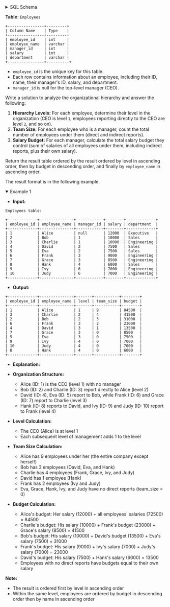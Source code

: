 <details>
<summary> SQL Schema</summary>

```sql
DROP TABLE IF EXISTS Employees;

CREATE TABLE IF NOT EXISTS
  Employees (employee_id INT, employee_name VARCHAR(100), manager_id INT, salary INT, department VARCHAR(50));

INSERT INTO
  Employees 
VALUES
  ('1', 'Alice', NULL, '12000', 'Executive'),
  ('2', 'Bob', '1', '10000', 'Sales'),
  ('3', 'Charlie', '1', '10000', 'Engineering'),
  ('4', 'David', '2', '7500', 'Sales'),
  ('5', 'Eva', '2', '7500', 'Sales'),
  ('6', 'Frank', '3', '9000', 'Engineering'),
  ('7', 'Grace', '3', '8500', 'Engineering'),
  ('8', 'Hank', '4', '6000', 'Sales'),
  ('9', 'Ivy', '6', '7000', 'Engineering'),
  ('10', 'Judy', '6', '7000', 'Engineering');
```

</details>


**Table:** `Employees`

```
+----------------+---------+
| Column Name    | Type    | 
+----------------+---------+
| employee_id    | int     |
| employee_name  | varchar |
| manager_id     | int     |
| salary         | int     |
| department     | varchar |
+----------------+----------+
```

- `employee_id` is the unique key for this table.
- Each row contains information about an employee, including their ID, name, their manager's ID, salary, and department.
- `manager_id` is null for the top-level manager (CEO).

Write a solution to analyze the organizational hierarchy and answer the following:

1. **Hierarchy Levels:** For each employee, determine their level in the organization (CEO is level `1`, employees reporting directly to the CEO are level `2`, and so on).
2. **Team Size:** For each employee who is a manager, count the total number of employees under them (direct and indirect reports).
3. **Salary Budget:** For each manager, calculate the total salary budget they control (sum of salaries of all employees under them, including indirect reports, plus their own salary).

Return the result table ordered by the result ordered by level in ascending order, then by budget in descending order, and finally by `employee_name` in ascending order.

The result format is in the following example.

<details open>
<summary> Example 1</summary>

- **Input:** 

```
Employees table:

+-------------+---------------+------------+--------+-------------+
| employee_id | employee_name | manager_id | salary | department  |
+-------------+---------------+------------+--------+-------------+
| 1           | Alice         | null       | 12000  | Executive   |
| 2           | Bob           | 1          | 10000  | Sales       |
| 3           | Charlie       | 1          | 10000  | Engineering |
| 4           | David         | 2          | 7500   | Sales       |
| 5           | Eva           | 2          | 7500   | Sales       |
| 6           | Frank         | 3          | 9000   | Engineering |
| 7           | Grace         | 3          | 8500   | Engineering |
| 8           | Hank          | 4          | 6000   | Sales       |
| 9           | Ivy           | 6          | 7000   | Engineering |
| 10          | Judy          | 6          | 7000   | Engineering |
+-------------+---------------+------------+--------+-------------+
```

- **Output:** 

```
+-------------+---------------+-------+-----------+--------+
| employee_id | employee_name | level | team_size | budget |
+-------------+---------------+-------+-----------+--------+
| 1           | Alice         | 1     | 9         | 84500  |
| 3           | Charlie       | 2     | 4         | 41500  |
| 2           | Bob           | 2     | 3         | 31000  |
| 6           | Frank         | 3     | 2         | 23000  |
| 4           | David         | 3     | 1         | 13500  |
| 7           | Grace         | 3     | 0         | 8500   |
| 5           | Eva           | 3     | 0         | 7500   |
| 9           | Ivy           | 4     | 0         | 7000   |
| 10          | Judy          | 4     | 0         | 7000   |
| 8           | Hank          | 4     | 0         | 6000   |
+-------------+---------------+-------+-----------+--------+
```

- **Explanation:** 

- **Organization Structure:**
  + Alice (ID: 1) is the CEO (level 1) with no manager
  + Bob (ID: 2) and Charlie (ID: 3) report directly to Alice (level 2)
  + David (ID: 4), Eva (ID: 5) report to Bob, while Frank (ID: 6) and Grace (ID: 7) report to Charlie (level 3)
  + Hank (ID: 8) reports to David, and Ivy (ID: 9) and Judy (ID: 10) report to Frank (level 4)
- **Level Calculation:**
  + The CEO (Alice) is at level 1
  + Each subsequent level of management adds 1 to the level
- **Team Size Calculation:**
  + Alice has 9 employees under her (the entire company except herself)
  + Bob has 3 employees (David, Eva, and Hank)
  + Charlie has 4 employees (Frank, Grace, Ivy, and Judy)
  + David has 1 employee (Hank)
  + Frank has 2 employees (Ivy and Judy)
  + Eva, Grace, Hank, Ivy, and Judy have no direct reports (team_size = 0)
- **Budget Calculation:**
  + Alice's budget: Her salary (12000) + all employees' salaries (72500) = 84500
  + Charlie's budget: His salary (10000) + Frank's budget (23000) + Grace's salary (8500) = 41500
  + Bob's budget: His salary (10000) + David's budget (13500) + Eva's salary (7500) = 31000
  + Frank's budget: His salary (9000) + Ivy's salary (7000) + Judy's salary (7000) = 23000
  + David's budget: His salary (7500) + Hank's salary (6000) = 13500
  + Employees with no direct reports have budgets equal to their own salary

**Note:**

- The result is ordered first by level in ascending order
- Within the same level, employees are ordered by budget in descending order then by name in ascending order

</details>
